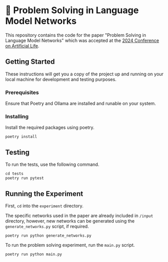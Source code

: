 # 🧬 Problem Solving in Language Model Networks

This repository contains the code for the paper "Problem Solving in Language Model Networks" which was accepted at the [2024 Conference on Artificial Life](https://2024.alife.org/).

## Getting Started

These instructions will get you a copy of the project up and running on your local machine for development and testing purposes.

### Prerequisites

Ensure that Poetry and Ollama are installed and runable on your system.

### Installing
Install the required packages using poetry.

```
poetry install
```

## Testing
To run the tests, use the following command.

```
cd tests
poetry run pytest
```

## Running the Experiment
First, `cd` into the `experiment` directory.

The specific networks used in the paper are already included in `/input` directory, however, new networks can be generated using the `generate_networks.py` script, if required.

```
poetry run python generate_networks.py
```

To run the problem solving experiment, run the `main.py` script.

```
poetry run python main.py
```


